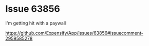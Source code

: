 # Issue 63856
I'm getting hit with a paywall

https://github.com/Expensify/App/issues/63856#issuecomment-2959585278